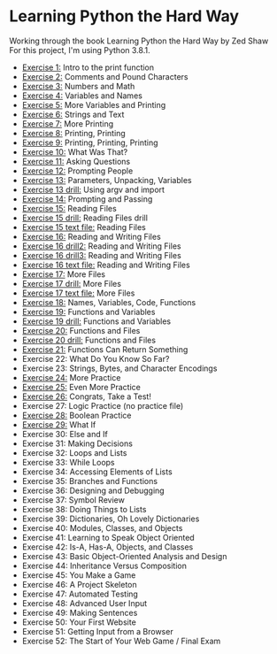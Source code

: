 # Learning Python the Hard Way
Working through the book Learning Python the Hard Way by Zed Shaw\
For this project, I'm using Python 3.8.1.

- [Exercise 1:](https://github.com/LoriImbesi/learning-python/blob/master/ex.1.py) Intro to the print function
- [Exercise 2:](https://github.com/LoriImbesi/learning-python/blob/master/ex2.py) Comments and Pound Characters
- [Exercise 3:](https://github.com/LoriImbesi/learning-python/blob/master/ex3.py) Numbers and Math
- [Exercise 4:](https://github.com/LoriImbesi/learning-python/blob/master/ex4.py) Variables and Names
- [Exercise 5:](https://github.com/LoriImbesi/learning-python/blob/master/ex5.py) More Variables and Printing
- [Exercise 6:](https://github.com/LoriImbesi/learning-python/blob/master/ex6.py) Strings and Text
- [Exercise 7:](https://github.com/LoriImbesi/learning-python/blob/master/ex7.py) More Printing
- [Exercise 8:](https://github.com/LoriImbesi/learning-python/blob/master/ex8.py) Printing, Printing
- [Exercise 9:](https://github.com/LoriImbesi/learning-python/blob/master/ex9.py) Printing, Printing, Printing
- [Exercise 10:](https://github.com/LoriImbesi/learning-python/blob/master/ex10.py) What Was That?
- [Exercise 11:](https://github.com/LoriImbesi/learning-python/blob/master/ex11.py) Asking Questions
- [Exercise 12:](https://github.com/LoriImbesi/learning-python/blob/master/ex12.py) Prompting People
- [Exercise 13:](https://github.com/LoriImbesi/learning-python/blob/master/ex13.py) Parameters, Unpacking, Variables
- [Exercise 13 drill:](https://github.com/LoriImbesi/learning-python/blob/master/ex13drill.py) Using argv and import
- [Exercise 14:](https://github.com/LoriImbesi/learning-python/blob/master/ex14.py) Prompting and Passing
- [Exercise 15:](https://github.com/LoriImbesi/learning-python/blob/master/ex15.py) Reading Files
- [Exercise 15 drill:](https://github.com/LoriImbesi/learning-python/blob/master/ex15drill.py) Reading Files drill
- [Exercise 15 text file:](https://github.com/LoriImbesi/learning-python/blob/master/ex15_sample.txt) Reading Files
- [Exercise 16:](https://github.com/LoriImbesi/learning-python/blob/master/ex16.py) Reading and Writing Files
- [Exercise 16 drill2:](https://github.com/LoriImbesi/learning-python/blob/master/ex16drill2.py) Reading and Writing Files
- [Exercise 16 drill3:](https://github.com/LoriImbesi/learning-python/blob/master/ex16drill3.py) Reading and Writing Files
- [Exercise 16 text file:](https://github.com/LoriImbesi/learning-python/blob/master/ex16test.txt) Reading and Writing Files
- [Exercise 17:](https://github.com/LoriImbesi/learning-python/blob/master/ex17.py) More Files
- [Exercise 17 drill:](https://github.com/LoriImbesi/learning-python/blob/master/ex17drill2.py) More Files
- [Exercise 17 text file:](https://github.com/LoriImbesi/learning-python/blob/master/ex17test.txt) More Files
- [Exercise 18:](https://github.com/LoriImbesi/learning-python/blob/master/ex18.py) Names, Variables, Code, Functions
- [Exercise 19:](https://github.com/LoriImbesi/learning-python/blob/master/ex19.py) Functions and Variables
- [Exercise 19 drill:](https://github.com/LoriImbesi/learning-python/blob/master/ex19drill.py) Functions and Variables
- [Exercise 20:](https://github.com/LoriImbesi/learning-python/blob/master/ex20.py) Functions and Files
- [Exercise 20 drill:](https://github.com/LoriImbesi/learning-python/blob/master/ex20test.txt) Functions and Files
- [Exercise 21:](https://github.com/LoriImbesi/learning-python/blob/master/ex21.py) Functions Can Return Something
- Exercise 22: What Do You Know So Far?
- Exercise 23: Strings, Bytes, and Character Encodings
- [Exercise 24:](https://github.com/LoriImbesi/learning-python/blob/master/ex24.py) More Practice
- [Exercise 25:](https://github.com/LoriImbesi/learning-python/blob/master/ex25.py) Even More Practice
- [Exercise 26:](https://github.com/LoriImbesi/learning-python/blob/master/ex26.py) Congrats, Take a Test!
- Exercise 27: Logic Practice (no practice file)
- [Exercise 28:](https://github.com/LoriImbesi/learning-python/blob/master/ex28.txt) Boolean Practice
- [Exercise 29:](https://github.com/LoriImbesi/learning-python/blob/master/ex29.py) What If
- Exercise 30: Else and If
- Exercise 31: Making Decisions
- Exercise 32: Loops and Lists
- Exercise 33: While Loops
- Exercise 34: Accessing Elements of Lists
- Exercise 35: Branches and Functions
- Exercise 36: Designing and Debugging
- Exercise 37: Symbol Review
- Exercise 38: Doing Things to Lists
- Exercise 39: Dictionaries, Oh Lovely Dictionaries
- Exercise 40: Modules, Classes, and Objects
- Exercise 41: Learning to Speak Object Oriented
- Exercise 42: Is-A, Has-A, Objects, and Classes
- Exercise 43: Basic Object-Oriented Analysis and Design
- Exercise 44: Inheritance Versus Composition
- Exercise 45: You Make a Game
- Exercise 46: A Project Skeleton
- Exercise 47: Automated Testing
- Exercise 48: Advanced User Input
- Exercise 49: Making Sentences
- Exercise 50: Your First Website
- Exercise 51: Getting Input from a Browser
- Exercise 52: The Start of Your Web Game / Final Exam



























